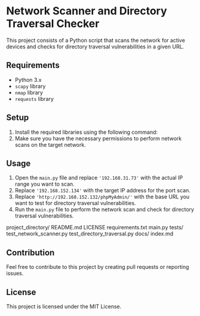 # Network Scanner and Directory Traversal Checker

This project consists of a Python script that scans the network for active devices and checks for directory traversal vulnerabilities in a given URL.

## Requirements
- Python 3.x
- `scapy` library
- `nmap` library
- `requests` library

## Setup
1. Install the required libraries using the following command:
2. Make sure you have the necessary permissions to perform network scans on the target network.

## Usage
1. Open the `main.py` file and replace `'192.168.31.73'` with the actual IP range you want to scan.
2. Replace `'192.168.152.134'` with the target IP address for the port scan.
3. Replace `'http://192.168.152.132/phpMyAdmin/'` with the base URL you want to test for directory traversal vulnerabilities.
4. Run the `main.py` file to perform the network scan and check for directory traversal vulnerabilities.

project_directory/
    README.md
    LICENSE
    requirements.txt
    main.py
    tests/
        test_network_scanner.py
        test_directory_traversal.py
    docs/
        index.md

        
## Contribution
Feel free to contribute to this project by creating pull requests or reporting issues.

## License
This project is licensed under the MIT License.

